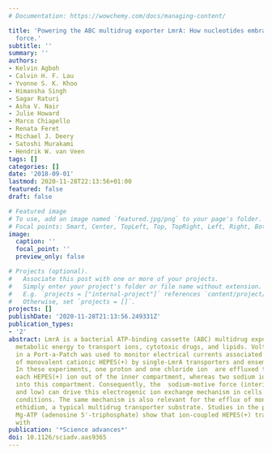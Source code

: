 ```yaml
---
# Documentation: https://wowchemy.com/docs/managing-content/

title: 'Powering the ABC multidrug exporter LmrA: How nucleotides embrace the ion-motive
  force.'
subtitle: ''
summary: ''
authors:
- Kelvin Agboh
- Calvin H. F. Lau
- Yvonne S. K. Khoo
- Himansha Singh
- Sagar Raturi
- Asha V. Nair
- Julie Howard
- Marco Chiapello
- Renata Feret
- Michael J. Deery
- Satoshi Murakami
- Hendrik W. van Veen
tags: []
categories: []
date: '2018-09-01'
lastmod: 2020-11-28T22:13:56+01:00
featured: false
draft: false

# Featured image
# To use, add an image named `featured.jpg/png` to your page's folder.
# Focal points: Smart, Center, TopLeft, Top, TopRight, Left, Right, BottomLeft, Bottom, BottomRight.
image:
  caption: ''
  focal_point: ''
  preview_only: false

# Projects (optional).
#   Associate this post with one or more of your projects.
#   Simply enter your project's folder or file name without extension.
#   E.g. `projects = ["internal-project"]` references `content/project/deep-learning/index.md`.
#   Otherwise, set `projects = []`.
projects: []
publishDate: '2020-11-28T21:13:56.249331Z'
publication_types:
- '2'
abstract: LmrA is a bacterial ATP-binding cassette (ABC) multidrug exporter that uses
  metabolic energy to transport ions, cytotoxic drugs, and lipids. Voltage clamping
  in a Port-a-Patch was used to monitor electrical currents associated with the transport
  of monovalent cationic HEPES(+) by single-LmrA transporters and ensembles of transporters.
  In these experiments, one proton and one chloride ion  are effluxed together with
  each HEPES(+) ion out of the inner compartment, whereas two sodium ions are transported
  into this compartment. Consequently, the  sodium-motive force (interior negative
  and low) can drive this electrogenic ion exchange mechanism in cells under physiological
  conditions. The same mechanism is also relevant for the efflux of monovalent cationic
  ethidium, a typical multidrug transporter substrate. Studies in the presence of
  Mg-ATP (adenosine 5'-triphosphate) show that ion-coupled HEPES(+) transport is associated
  with
publication: '*Science advances*'
doi: 10.1126/sciadv.aas9365
---
```

